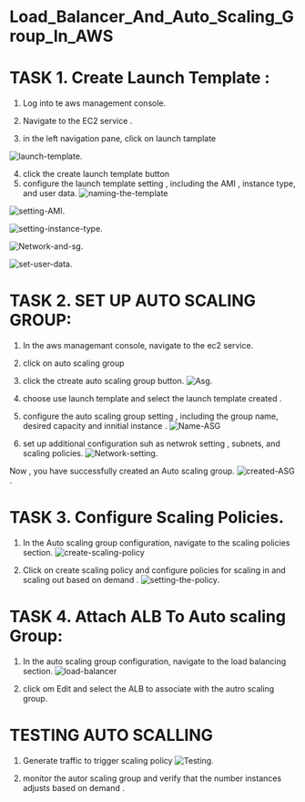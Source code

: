# Load_Balancer_And_Auto_Scaling_Group_In_AWS  

# TASK 1. Create Launch Template :
1. Log into te aws management console.

2. Navigate to the EC2 service .

3. in the left navigation pane, click on launch tamplate

![launch-template](./New-pic-21/1.launch-template.png).

4. click the create launch template  button
5. configure the launch template setting , including the AMI , instance type, and user data.
![naming-the-template](./New-pic-21/2.Naming-the-template.png)

![setting-AMI](./New-pic-21/3.Seting-AMI.png).

![setting-instance-type](./New-pic-21/4.Setting-instance-and-key-pair.png).

![Network-and-sg](./New-pic-21/5.Network-and-SG.png).

![set-user-data](./New-pic-21/6.Set-user-data.png).

# TASK 2. SET UP AUTO SCALING GROUP:
1. In the aws managemant console, navigate to the ec2 service.

2. click on auto scaling group

3. click the ctreate auto scaling group button.
![Asg](./New-pic-21/7.Auto-scling-group.png).

4. choose use launch template and select the launch template created .

5. configure the auto scaling group setting , including the group name, desired capacity and innitial instance .
![Name-ASG](./New-pic-21/8.Name-ASG.png)

6. set up additional configuration suh as netwrok setting , subnets, and scaling policies.
![Network-setting](./New-pic-21/9.Network-setting.png).

Now , you have successfully created an Auto  scaling group.
![created-ASG](./New-pic-21/10.created-ASG.png).

# TASK 3. Configure Scaling Policies.
1. In the Auto scaling group configuration, navigate to the scaling policies section.
![create-scaling-policy](./New-pic-21/11.create-saling%20policy.png)

2. Click on create scaling policy and configure policies for scaling in and scaling out based on demand .
![setting-the-policy](./New-pic-21/12.setting-the-policy.png).

# TASK 4. Attach ALB To Auto scaling Group:
1. In the auto scaling group configuration, navigate to the load balancing section.
![load-balancer](./New-pic-21/13.Load-balancing.png)

2. click om Edit and select the ALB to associate with the autro scaling group.


# TESTING AUTO SCALLING
1. Generate traffic to trigger scaling policy
![Testing](./New-pic-21/14.Testing.png).

2. monitor the autor scaling group and verify that the number instances adjusts based on demand .



